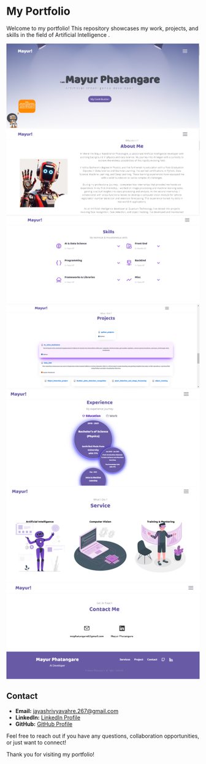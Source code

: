 
# My Portfolio
 
 Welcome to my portfolio! This repository showcases my work, projects, and skills in the field of Artificial Intelligence .

![home](assets/imgs/screenshots/homepage.png)
![about](assets/imgs/screenshots/about.png)
![skills](assets/imgs/screenshots/skill.png)
![projects](assets/imgs/screenshots/project.png)
![experience](assets/imgs/screenshots/experience.png)
![services](assets/imgs/screenshots/service.png)
![contact](assets/imgs/screenshots/contact.png)


## Contact
- **Email:** jayashrivyavahre.267@gmail.com
- **LinkedIn:** [LinkedIn Profile](https://www.linkedin.com/in/mayur-phatangare-ba874821b/)
- **GitHub:** [GitHub Profile](https://github.com/001Mayur)

Feel free to reach out if you have any questions, collaboration opportunities, or just want to connect!

Thank you for visiting my portfolio!
